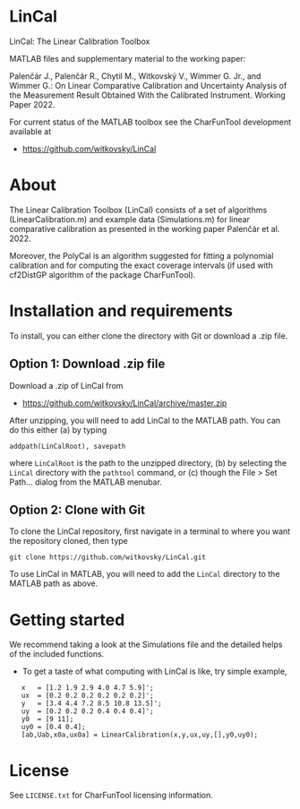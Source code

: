 # LinCal
LinCal: The Linear Calibration Toolbox

MATLAB files and supplementary material to the working paper:

Palenčár J., Palenčár R., Chytil M., Witkovský V., Wimmer G. Jr., and Wimmer G.: On Linear Comparative Calibration and Uncertainty Analysis of the Measurement Result Obtained With the Calibrated Instrument. Working Paper 2022.

For current status of the MATLAB toolbox see the CharFunTool development available at

- https://github.com/witkovsky/LinCal

About
=====

The Linear Calibration Toolbox (LinCal) consists of a set of algorithms (LinearCalibration.m) and example data (Simulations.m) for linear comparative calibration as presented in the working paper Palenčár et al. 2022. 

Moreover, the PolyCal is an algorithm suggested for fitting a polynomial calibration and for computing the exact coverage intervals (if used with cf2DistGP algorithm of the package CharFunTool).

Installation and requirements
=============================

To install, you can either clone the directory with Git or download a .zip file. 

## Option 1: Download .zip file

Download a .zip of LinCal from

- https://github.com/witkovsky/LinCal/archive/master.zip

After unzipping, you will need to add LinCal to the MATLAB path. You can do this either (a) by typing
```
addpath(LinCalRoot), savepath
```
where `LinCalRoot` is the path to the unzipped directory, (b) by selecting the `LinCal` directory with the `pathtool` command, or (c) though the File > Set Path... dialog from the MATLAB menubar.

## Option 2: Clone with Git

To clone the LinCal repository, first navigate in a terminal to where you want the repository cloned, then type
```
git clone https://github.com/witkovsky/LinCal.git
```
To use LinCal in MATLAB, you will need to add the `LinCal` directory to the MATLAB path as above.

Getting started
===============

We recommend taking a look at the Simulations file and the detailed helps of the included functions. 

* To get a taste of what computing with LinCal is like, try simple example,
```
   x   = [1.2 1.9 2.9 4.0 4.7 5.9]';
   ux  = [0.2 0.2 0.2 0.2 0.2 0.2]';
   y   = [3.4 4.4 7.2 8.5 10.8 13.5]'; 
   uy  = [0.2 0.2 0.2 0.4 0.4 0.4]';
   y0  = [9 11];
   uy0 = [0.4 0.4];
   [ab,Uab,x0a,ux0a] = LinearCalibration(x,y,ux,uy,[],y0,uy0);
```

License
=======

See `LICENSE.txt` for CharFunTool licensing information.
